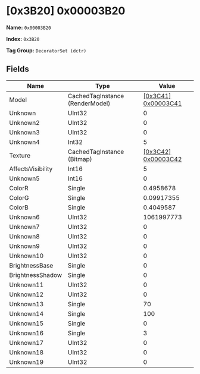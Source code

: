 # [0x3B20] 0x00003B20

**Name:** ```0x00003B20```

**Index:** ```0x3B20```

**Tag Group:** ```DecoratorSet (dctr)```

## Fields

Name	| Type	| Value
---	|---	|---	|
Model	|CachedTagInstance (RenderModel)	|[[0x3C41] 0x00003C41](../RenderModel/3C41.md)
Unknown	|UInt32	|0
Unknown2	|UInt32	|0
Unknown3	|UInt32	|0
Unknown4	|Int32	|5
Texture	|CachedTagInstance (Bitmap)	|[[0x3C42] 0x00003C42](../Bitmap/3C42.md)
AffectsVisibility	|Int16	|5
Unknown5	|Int16	|0
ColorR	|Single	|0.4958678
ColorG	|Single	|0.09917355
ColorB	|Single	|0.4049587
Unknown6	|UInt32	|1061997773
Unknown7	|UInt32	|0
Unknown8	|UInt32	|0
Unknown9	|UInt32	|0
Unknown10	|UInt32	|0
BrightnessBase	|Single	|0
BrightnessShadow	|Single	|0
Unknown11	|UInt32	|0
Unknown12	|UInt32	|0
Unknown13	|Single	|70
Unknown14	|Single	|100
Unknown15	|Single	|0
Unknown16	|Single	|3
Unknown17	|UInt32	|0
Unknown18	|UInt32	|0
Unknown19	|UInt32	|0


